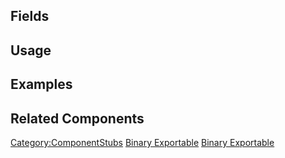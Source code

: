 <languages></languages> <translate>

## Fields

## Usage

## Examples

## Related Components

</translate>

[Category:ComponentStubs](Category:ComponentStubs "wikilink") [Binary
Exportable](Category:Components{{#translation:}} "wikilink") [Binary
Exportable](Category:Components:Assets:Export{{#translation:}} "wikilink")
